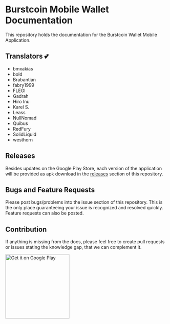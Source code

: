 # Burstcoin Mobile Wallet Documentation

This repository holds the documentation for the Burstcoin Wallet Mobile Application.  

## Translators :two_hearts: 

- bmxakias
- bold
- Brabantian
- fabry1999
- FLEGI
- Gadrah
- Hiro Inu
- Karel S.
- Leass
- NullNomad
- Quibus
- RedFury
- SolidLiquid
- westhorn

## Releases

Besides updates on the Google Play Store, each version of the application will be provided as apk download in the [releases](https://github.com/cgebe/burstcoin-wallet/releases) section of this repository.

## Bugs and Feature Requests

Please post bugs/problems into the issue section of this repository. This is the only place guaranteeing your issue is recognized and resolved quickly. Feature requests can also be posted.

## Contribution

If anything is missing from the docs, please feel free to create pull requests or issues stating the knowledge gap, that we can complement it.


<a href='https://play.google.com/store/apps/details?id=org.icewave.burstcoinwallet&pcampaignid=MKT-Other-global-all-co-prtnr-py-PartBadge-Mar2515-1'><img alt='Get it on Google Play' width="200" src='https://play.google.com/intl/en_us/badges/images/generic/en_badge_web_generic.png'/></a>
